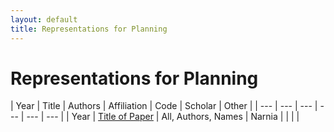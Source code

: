 ```yaml
---
layout: default
title: Representations for Planning
---
```


# Representations for Planning

| Year | Title | Authors | Affiliation | Code | Scholar | Other |
| --- | --- | --- | --- | --- | --- |
| Year | [Title of Paper](papers/name_of_paper.pdf "Abstract text goes here") | All, Authors, Names | Narnia | | | |